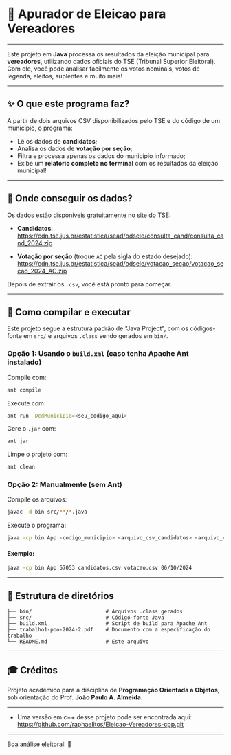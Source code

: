 # 📰 Apurador de Eleicao para Vereadores

---

Este projeto em **Java** processa os resultados da eleição municipal para **vereadores**, utilizando dados oficiais do TSE (Tribunal Superior Eleitoral). Com ele, você pode analisar facilmente os votos nominais, votos de legenda, eleitos, suplentes e muito mais!

---

## ✨ O que este programa faz?

A partir de dois arquivos CSV disponibilizados pelo TSE e do código de um município, o programa:

- Lê os dados de **candidatos**;
- Analisa os dados de **votação por seção**;
- Filtra e processa apenas os dados do município informado;
- Exibe um **relatório completo no terminal** com os resultados da eleição municipal!

---

## 📆 Onde conseguir os dados?

Os dados estão disponíveis gratuitamente no site do TSE:

- **Candidatos**:  
  https://cdn.tse.jus.br/estatistica/sead/odsele/consulta_cand/consulta_cand_2024.zip

- **Votação por seção** (troque `AC` pela sigla do estado desejado):  
  https://cdn.tse.jus.br/estatistica/sead/odsele/votacao_secao/votacao_secao_2024_AC.zip

Depois de extrair os `.csv`, você está pronto para começar.

---

## 🚀 Como compilar e executar

Este projeto segue a estrutura padrão de "Java Project", com os códigos-fonte em `src/` e arquivos `.class` sendo gerados em `bin/`.

### Opção 1: Usando o `build.xml` (caso tenha Apache Ant instalado)

Compile com:
```bash
ant compile
```

Execute com:
```bash
ant run -DcdMunicipio=<seu_codigo_aqui>
```

Gere o `.jar` com:
```bash
ant jar
```

Limpe o projeto com:
```bash
ant clean
```

### Opção 2: Manualmente (sem Ant)

Compile os arquivos:
```bash
javac -d bin src/**/*.java
```

Execute o programa:
```bash
java -cp bin App <codigo_municipio> <arquivo_csv_candidatos> <arquivo_csv_votacao> <data_eleicao>
```

#### Exemplo:
```bash
java -cp bin App 57053 candidatos.csv votacao.csv 06/10/2024
```

---

## 📁 Estrutura de diretórios

```
├── bin/                        # Arquivos .class gerados
├── src/                        # Código-fonte Java
├── build.xml                   # Script de build para Apache Ant
├── trabalho1-poo-2024-2.pdf    # Documento com a especificação do trabalho
└── README.md                   # Este arquivo
```

---

## 🎓 Créditos

Projeto acadêmico para a disciplina de **Programação Orientada a Objetos**, sob orientação do Prof. **João Paulo A. Almeida**.

---

- Uma versão em c++ desse projeto pode ser encontrada aqui:
  https://github.com/raphaelitos/Eleicao-Vereadores-cpp.git

---

Boa análise eleitoral! 🌟
